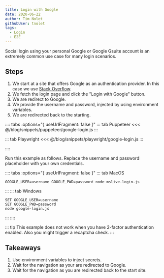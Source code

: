```yaml
---
title: Login with Google
date: 2020-06-22
author: Tim Nolet
githubUser: tnolet
tags: 
  - Login
  - E2E
---
```


Social login using your personal Google or Google Gsuite account is an extremely common use case for many login scenarios.

## Steps

1. We start at a site that offers Google as an authentication provider. In this case we use [Stack Overflow](https://stackoverflow.com/).
2. We fetch the login page and click the "Login with Google" button.
3. We are redirect to Google.
4. We provide the username and password, injected by using environment variables.
5. We are redirected back to the starting.

:::: tabs :options="{ useUrlFragment: false }"
::: tab Puppeteer 
<<< @/blog/snippets/puppeteer/google-login.js
:::

::: tab Playwright
<<< @/blog/snippets/playwright/google-login.js
:::

::::

Run this example as follows. Replace the username and password placeholder with your own credentials.

:::: tabs :options="{ useUrlFragment: false }"
::: tab MacOS
```shell script
GOOGLE_USER=username GOOGLE_PWD=password node mslive-login.js
```
:::
::: tab Windows
```shell script
SET GOOGLE_USER=username
SET GOOGLE_PWD=password
node google-login.js
```
:::
::::

::: tip
This example does not work when you have 2-factor authentication enabled. Also you might trigger a recaptcha check.
:::

## Takeaways

1. Use environment variables to inject secrets.
2. Wait for the navigation as your are redirected to Google.
3. Wait for the navigation as you are redirected back to the start site.





